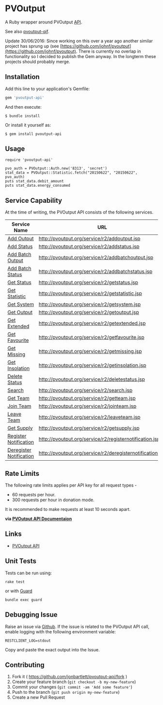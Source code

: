# PVOutput

A Ruby wrapper around PVOutput [API](http://pvoutput.org/help.html#api).

See also [pvoutput-qif](https://github.com/jonbartlett/pvoutput-qif).

Update 30/06/2016: Since working on this over a year ago another similar project has sprung up (see [https://github.com/johnf/pvoutput](https://github.com/johnf/pvoutput). There is currently no overlap in functionality so I decided to publish the Gem anyway. In the longterm these projects should probably merge.

## Installation

Add this line to your application's Gemfile:

```ruby
gem 'pvoutput-api'
```

And then execute:

    $ bundle install

Or install it yourself as:

    $ gem install pvoutput-api

## Usage

```
require 'pvoutput-api'

pvo_auth = PVOutput::Auth.new('8313', 'secret')
stat_data = PVOutput::Statistic.fetch("20150622", "20150622", pvo_auth)
puts stat_data.debit_amount
puts stat_data.energy_consumed
```

## Service Capability

At the time of writing, the PVOutput API consists of the following services.

| Service Name | URL | Implemented |
| ------------ | --- | ----------- |
| [Add Output](http://pvoutput.org/help.html#api-addoutput) | http://pvoutput.org/service/r2/addoutput.jsp | no | 
| [Add Status](http://pvoutput.org/help.html#api-addstatus) | http://pvoutput.org/service/r2/addstatus.jsp | no |
| [Add Batch Output](http://pvoutput.org/help.html#api-addbatchoutput) | http://pvoutput.org/service/r2/addbatchoutput.jsp | no |
| [Add Batch Status](http://pvoutput.org/help.html#api-addbatchstatus) | http://pvoutput.org/service/r2/addbatchstatus.jsp | no |
| [Get Status](http://pvoutput.org/help.html#api-getstatus) | http://pvoutput.org/service/r2/getstatus.jsp | no |
| [Get Statistic](http://pvoutput.org/help.html#api-getstatistic) | http://pvoutput.org/service/r2/getstatistic.jsp | yes |
| [Get System](http://pvoutput.org/help.html#api-getsystem) | http://pvoutput.org/service/r2/getsystem.jsp | no |
| [Get Output](http://pvoutput.org/help.html#api-getoutput) | http://pvoutput.org/service/r2/getoutput.jsp | no |
| [Get Extended](http://pvoutput.org/help.html#api-getextended) | http://pvoutput.org/service/r2/getextended.jsp | no |
| [Get Favourite](http://pvoutput.org/help.html#api-getfavourite) | http://pvoutput.org/service/r2/getfavourite.jsp | no |
| [Get Missing](http://pvoutput.org/help.html#api-getmissing) | http://pvoutput.org/service/r2/getmissing.jsp | no |
| [Get Insolation](http://pvoutput.org/help.html#api-getinsolation) | http://pvoutput.org/service/r2/getinsolation.jsp | no |
| [Delete Status](http://pvoutput.org/help.html#api-deletestatus) | http://pvoutput.org/service/r2/deletestatus.jsp | no |
| [Search](http://pvoutput.org/help.html#api-search) | http://pvoutput.org/service/r2/search.jsp | no |
| [Get Team](http://pvoutput.org/help.html#api-getteam) | http://pvoutput.org/service/r2/getteam.jsp | no |
| [Join Team](http://pvoutput.org/help.html#api-jointeam) | http://pvoutput.org/service/r2/jointeam.jsp | no |
| [Leave Team](http://pvoutput.org/help.html#api-leaveteam) | http://pvoutput.org/service/r2/leaveteam.jsp | no |
| [Get Supply](http://pvoutput.org/help.html#api-getsupply) | http://pvoutput.org/service/r2/getsupply.jsp | no |
| [Register Notification](http://pvoutput.org/help.html#api-registernotification) | http://pvoutput.org/service/r2/registernotification.jsp | no |
| [Deregister Notification](http://pvoutput.org/help.html#api-registernotification) | http://pvoutput.org/service/r2/deregisternotification.jsp | no |

## Rate Limits

The following rate limits applies per API key for all request types -

* 60 requests per hour.
* 300 requests per hour in donation mode.

It is recommended to make requests at least 10 seconds apart.

**via [PVOutput API Documentaion](http://pvoutput.org/help.html#api)**

## Links

* [PVOutput API](http://pvoutput.org/help.html#api)

## Unit Tests

Tests can be run using:

```rake test```

or with [Guard](https://github.com/guard/guard)

```bundle exec guard```

## Debugging Issue

Raise an issue via [Github](https://github.com/jonbartlett/pvoutput-api/issues). If the issue is related to the PVOutput API call, enable logging with the following environment variable:

```RESTCLIENT_LOG=stdout```

Copy and paste the exact output into the Issue.

## Contributing

1. Fork it ( https://github.com/jonbartlett/pvoutput-api/fork )
2. Create your feature branch (`git checkout -b my-new-feature`)
3. Commit your changes (`git commit -am 'Add some feature'`)
4. Push to the branch (`git push origin my-new-feature`)
5. Create a new Pull Request
